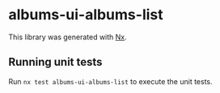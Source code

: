 # albums-ui-albums-list

This library was generated with [Nx](https://nx.dev).

## Running unit tests

Run `nx test albums-ui-albums-list` to execute the unit tests.
